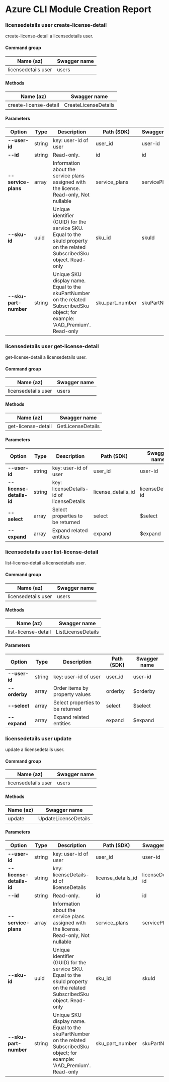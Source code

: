 # Azure CLI Module Creation Report

### licensedetails user create-license-detail

create-license-detail a licensedetails user.

#### Command group
|Name (az)|Swagger name|
|---------|------------|
|licensedetails user|users|

#### Methods
|Name (az)|Swagger name|
|---------|------------|
|create-license-detail|CreateLicenseDetails|

#### Parameters
|Option|Type|Description|Path (SDK)|Swagger name|
|------|----|-----------|----------|------------|
|**--user-id**|string|key: user-id of user|user_id|user-id|
|**--id**|string|Read-only.|id|id|
|**--service-plans**|array|Information about the service plans assigned with the license. Read-only, Not nullable|service_plans|servicePlans|
|**--sku-id**|uuid|Unique identifier (GUID) for the service SKU. Equal to the skuId property on the related SubscribedSku object. Read-only|sku_id|skuId|
|**--sku-part-number**|string|Unique SKU display name. Equal to the skuPartNumber on the related SubscribedSku object; for example: 'AAD_Premium'. Read-only|sku_part_number|skuPartNumber|

### licensedetails user get-license-detail

get-license-detail a licensedetails user.

#### Command group
|Name (az)|Swagger name|
|---------|------------|
|licensedetails user|users|

#### Methods
|Name (az)|Swagger name|
|---------|------------|
|get-license-detail|GetLicenseDetails|

#### Parameters
|Option|Type|Description|Path (SDK)|Swagger name|
|------|----|-----------|----------|------------|
|**--user-id**|string|key: user-id of user|user_id|user-id|
|**--license-details-id**|string|key: licenseDetails-id of licenseDetails|license_details_id|licenseDetails-id|
|**--select**|array|Select properties to be returned|select|$select|
|**--expand**|array|Expand related entities|expand|$expand|

### licensedetails user list-license-detail

list-license-detail a licensedetails user.

#### Command group
|Name (az)|Swagger name|
|---------|------------|
|licensedetails user|users|

#### Methods
|Name (az)|Swagger name|
|---------|------------|
|list-license-detail|ListLicenseDetails|

#### Parameters
|Option|Type|Description|Path (SDK)|Swagger name|
|------|----|-----------|----------|------------|
|**--user-id**|string|key: user-id of user|user_id|user-id|
|**--orderby**|array|Order items by property values|orderby|$orderby|
|**--select**|array|Select properties to be returned|select|$select|
|**--expand**|array|Expand related entities|expand|$expand|

### licensedetails user update

update a licensedetails user.

#### Command group
|Name (az)|Swagger name|
|---------|------------|
|licensedetails user|users|

#### Methods
|Name (az)|Swagger name|
|---------|------------|
|update|UpdateLicenseDetails|

#### Parameters
|Option|Type|Description|Path (SDK)|Swagger name|
|------|----|-----------|----------|------------|
|**--user-id**|string|key: user-id of user|user_id|user-id|
|**--license-details-id**|string|key: licenseDetails-id of licenseDetails|license_details_id|licenseDetails-id|
|**--id**|string|Read-only.|id|id|
|**--service-plans**|array|Information about the service plans assigned with the license. Read-only, Not nullable|service_plans|servicePlans|
|**--sku-id**|uuid|Unique identifier (GUID) for the service SKU. Equal to the skuId property on the related SubscribedSku object. Read-only|sku_id|skuId|
|**--sku-part-number**|string|Unique SKU display name. Equal to the skuPartNumber on the related SubscribedSku object; for example: 'AAD_Premium'. Read-only|sku_part_number|skuPartNumber|

